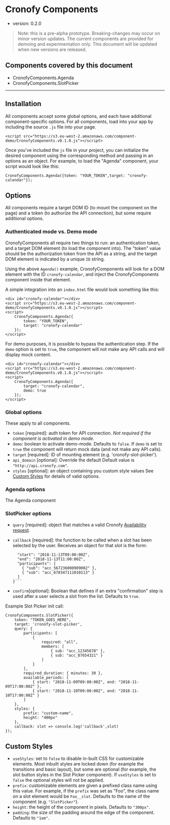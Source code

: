 # Cronofy Components

* version: 0.2.0

> Note: this is a pre-alpha prototype. Breaking-changes may occur on minor version updates. The current components are provided for demoing and experimentation only. This document will be updated when new versions are released.

## Components covered by this document

* CronofyComponents.Agenda
* CronofyComponents.SlotPicker

---

## Installation

All components accept some global options, and each have additional component-specific options. For all components, load into your app by including the source `.js` file into your page.

    <script src="https://s3.eu-west-2.amazonaws.com/component-demo/CronofyComponents.v0.1.0.js"></script>

Once you've included the `js` file in your project, you can initialize the desired component using the corresponding method and passing in an options as an object. For example, to load the "Agenda" component, your script would look like this:

    CronofyComponents.Agenda({token: "YOUR_TOKEN",target: "cronofy-calendar"});

## Options

All components require a target DOM ID (to mount the component on the page) and a token (to authorize the API connection), but some require additional options.

### Authenticated mode vs. Demo mode

CronofyComponents all require two things to run: an authentication token, and a target DOM element (to load the component into). The "token" value should be the authorization token from the API as a string, and the target DOM element is indicated by a unique `ID` string.

Using the above `Agenda()` example, CronofyComponents will look for a DOM element with the ID `cronofy-calendar`, and inject the CronofyComponents component inside that element.

A simple integration into an `index.html` file would look something like this:

    <div id="cronofy-calendar"></div>
    <script src="https://s3.eu-west-2.amazonaws.com/component-demo/CronofyComponents.v0.1.0.js"></script>
    <script>
        CronofyComponents.Agenda({
            token: "YOUR_TOKEN",
            target: "cronofy-calendar"
        });
    </script>

For demo purposes, it is possible to bypass the authentication step. If the `demo` option is set to `true`, the component will not make any API calls and will display mock content.

    <div id="cronofy-calendar"></div>
    <script src="https://s3.eu-west-2.amazonaws.com/component-demo/CronofyComponents.v0.1.0.js"></script>
    <script>
        CronofyComponents.Agenda({
            target: "cronofy-calendar",
            demo: true
        });
    </script>

### Global options

These apply to all components.

* `token` [required]: auth token for API connection. *Not required if the component is activated in demo mode.*
* `demo`: boolean to activate demo-mode. Defaults to `false`. If `demo` is set to `true` the component will return mock data (and not make any API calls). 
* `target` [required]: ID of mounting element (e.g. 'cronofy-slot-picker').
* `api_domain` [optional]: Override the default Default value is `"http://api.cronofy.com"`.
* `styles` [optional]: an object containing you custom style values See [Custom Styles](#custom-styles) for details of valid options.


### Agenda options

The Agenda component 

### SlotPicker options

* `query` [required]: object that matches a valid Cronofy [Availability request](https://www.cronofy.com/developers/api/#availability).
* `callback` [required]: the function to be called when a slot has been selected by the user. Receives an object for that slot is the form: 
    
    ```{
      "start": "2018-11-13T09:00:00Z",
      "end": "2018-11-13T11:00:00Z",
      "participants": [
        { "sub": "acc_567236000909002" },
        { "sub": "acc_678347111010113" }
      ]
    }```

* `confirm`[optional]: Boolean that defines if an extra "confirmation" step is used after a user selects a slot from the list. Defaults to `true`.


Example Slot Picker init call:

    CronofyComponents.SlotPicker({
        token: "TOKEN_GOES_HERE",
        target: 'cronofy-slot-picker',
        query: {
            participants: [
                {
                    required: "all",
                    members: [
                        { sub: "acc_12345678" },
                        { sub: "acc_87654321" }
                    ]
                }
            ],
            required_duration: { minutes: 30 },
            available_periods: [
                { start: "2018-11-09T09:00:00Z", end: "2018-11-09T17:00:00Z" },
                { start: "2018-11-10T09:00:00Z", end: "2018-11-10T17:00:00Z" }
            ]
        },
        styles: {
            prefix: "custom-name",
            height: "400px"
        },
        callback: slot => console.log('callback',slot)
    });

## Custom Styles

* `useStyles`: set to `false` to disable in-built CSS for customizable elements. Most inbuilt styles are locked down (for example the transitions and basic layout), but some are optional (for example, the slot button styles in the Slot Picker component). If `useStyles` is set to `false` the optional styles will not be applied.
* `prefix`: customizable elements are given a prefixed class name using this value. For example, if the `prefix` was set as "Foo", the class name on a slot element would be `Foo__slot`. Defaults to the name of the component (e.g. `"SlotPicker"`).
* `height`: the height of the component in pixels. Defaults to `"300px"`.
* `padding`: the size of the padding around the edge of the component. Defaults to `"1em"`.
<!-- * `colors`: there are several colors that can be customized here. All options take a HEX color code string (e.g. `"#bada55"`)
    * `text`: the color for text elements in the component
    * `lines`: the color used for borders
    * `highlight`: the primary color used for interactions (hover, focus, etc.)
    * `background`: the background color for the component. By default, components are transparent and therefore inherit the background color of whatever element they are mounted within.
    * theme: sometimes a selection of colors are required (for instance, to differentiate different calendars within the Agenda view). For these instances, you can define an array of colors here. For example: `theme: ["#bada55","#coffee,"#133337"]`. -->

